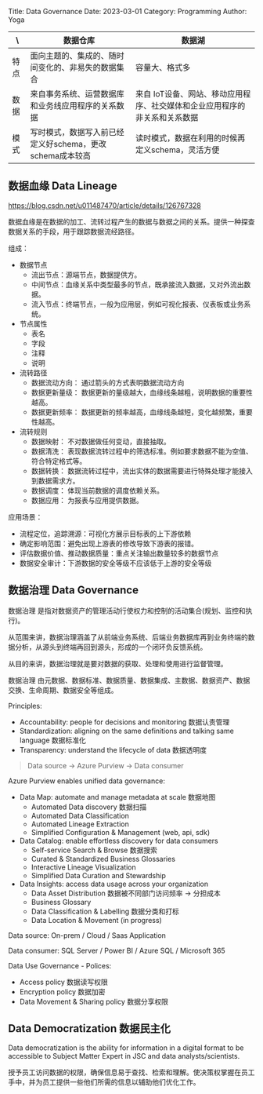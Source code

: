 Title: Data Governance
Date: 2023-03-01
Category: Programming
Author: Yoga

| \ | 数据仓库 | 数据湖
| - | - | -
特点 | 面向主题的、集成的、随时间变化的、非易失的数据集合 | 容量大、格式多
数据 | 来自事务系统、运营数据库和业务线应用程序的关系数据 | 来自 IoT设备、网站、移动应用程序、社交媒体和企业应用程序的非关系和关系数据
模式 | 写时模式，数据写入前已经定义好schema，更改schema成本较高 | 读时模式，数据在利用的时候再定义schema，灵活方便

## 数据血缘 Data Lineage

https://blog.csdn.net/u011487470/article/details/126767328

数据血缘是在数据的加工、流转过程产生的数据与数据之间的关系。提供一种探查数据关系的手段，用于跟踪数据流经路径。

组成：
* 数据节点
    * 流出节点：源端节点，数据提供方。
    * 中间节点：血缘关系中类型最多的节点，既承接流入数据，又对外流出数据。
    * 流入节点：终端节点，一般为应用层，例如可视化报表、仪表板或业务系统。
* 节点属性
    * 表名
    * 字段
    * 注释
    * 说明
* 流转路径
    * 数据流动方向： 通过箭头的方式表明数据流动方向
    * 数据更新量级： 数据更新的量级越大，血缘线条越粗，说明数据的重要性越高。
    * 数据更新频率： 数据更新的频率越高，血缘线条越短，变化越频繁，重要性越高。
* 流转规则
    * 数据映射： 不对数据做任何变动，直接抽取。
    * 数据清洗： 表现数据流转过程中的筛选标准。例如要求数据不能为空值、符合特定格式等。
    * 数据转换： 数据流转过程中，流出实体的数据需要进行特殊处理才能接入到数据需求方。
    * 数据调度： 体现当前数据的调度依赖关系。
    * 数据应用： 为报表与应用提供数据。

应用场景：
* 流程定位，追踪溯源：可视化方展示目标表的上下游依赖
* 确定影响范围：避免出现上游表的修改导致下游表的报错。
* 评估数据价值、推动数据质量：重点关注输出数量较多的数据节点
* 数据安全审计：下游数据的安全等级不应该低于上游的安全等级

## 数据治理 Data Governance

数据治理 是指对数据资产的管理活动行使权力和控制的活动集合(规划、监控和执行)。

从范围来讲，数据治理涵盖了从前端业务系统、后端业务数据库再到业务终端的数据分析，从源头到终端再回到源头，形成的一个闭环负反馈系统。

从目的来讲，数据治理就是要对数据的获取、处理和使用进行监督管理。

数据治理 由元数据、数据标准、数据质量、数据集成、主数据、数据资产、数据交换、生命周期、数据安全等组成。

Principles:

* Accountability: people for decisions and monitoring 数据认责管理
* Standardization: aligning on the same definitions and talking same language 数据标准化
* Transparency: understand the lifecycle of data 数据透明度

> Data source -> Azure Purview -> Data consumer

Azure Purview enables unified data governance: 

* Data Map: automate and manage metadata at scale 数据地图
    * Automated Data discovery 数据扫描
    * Automated Data Classification
    * Automated Lineage Extraction
    * Simplified Configuration & Management (web, api, sdk)
* Data Catalog: enable effortless discovery for data consumers
    * Self-service Search & Browse 数据搜索
    * Curated & Standardized Business Glossaries
    * Interactive Lineage Visualization
    * Simplified Data Curation and Stewardship
* Data Insights: access data usage across your organization
    * Data Asset Distribution 数据被不同部门访问频率 -> 分担成本
    * Business Glossary
    * Data Classification & Labelling 数据分类和打标
    * Data Location & Movement (in progress) 

Data source: On-prem / Cloud / Saas Application

Data consumer: SQL Server / Power BI / Azure SQL / Microsoft 365

Data Use Governance - Polices: 

* Access policy 数据读写权限
* Encryption policy 数据加密
* Data Movement & Sharing policy 数据分享权限

## Data Democratization 数据民主化

Data democratization is the ability for information in a digital format to be accessible to Subject Matter Expert in JSC and data analysts/scientists.

授予员工访问数据的权限，确保信息易于查找、检索和理解。使决策权掌握在员工手中，并为员工提供一些他们所需的信息以辅助他们优化工作。
